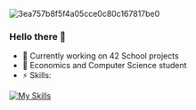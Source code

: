 
![3ea757b8f5f4a05cce0c80c167817be0](https://github.com/sborshikHlama/SborshikHlama/assets/100703861/0799cc90-059c-4171-9a4a-79b7bf8f83e1)

### Hello there 👋


- 🧙 Currently working on 42 School projects
- 🌱 Economics and Computer Science student
- ⚡ Skills:

[![My Skills](https://skillicons.dev/icons?i=js,c,linux,angular,react)](https://skillicons.dev)




